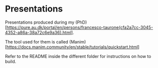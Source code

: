 # Presentations

Presentations produced during my (PhD)[https://pure.au.dk/portal/en/persons/francesco-taurone(cfa2a7cc-3045-4352-a86a-38a72c6e9a36).html].

The tool used for them is called (Manim)[https://docs.manim.community/en/stable/tutorials/quickstart.html]

Refer to the README inside the different folder for instructions on how to build.